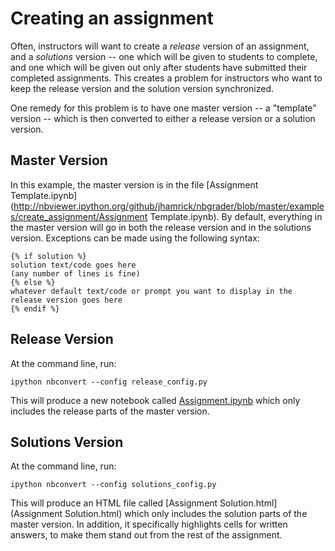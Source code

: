 # Creating an assignment

Often, instructors will want to create a *release* version of an
assignment, and a *solutions* version -- one which will be given to
students to complete, and one which will be given out only after
students have submitted their completed assignments. This creates a
problem for instructors who want to keep the release version and the
solution version synchronized.

One remedy for this problem is to have one master version -- a
"template" version -- which is then converted to either a release
version or a solution version.

## Master Version

In this example, the master version is in the file
[Assignment Template.ipynb](http://nbviewer.ipython.org/github/jhamrick/nbgrader/blob/master/examples/create_assignment/Assignment
Template.ipynb). By default, everything in the master version will go
in both the release version and in the solutions version. Exceptions
can be made using the following syntax:

```
{% if solution %}
solution text/code goes here
(any number of lines is fine)
{% else %}
whatever default text/code or prompt you want to display in the
release version goes here
{% endif %}
```

## Release Version

At the command line, run:

```
ipython nbconvert --config release_config.py
```

This will produce a new notebook called
[Assignment.ipynb](http://nbviewer.ipython.org/github/jhamrick/nbgrader/blob/master/examples/create_assignment/Assignment.ipynb)
which only includes the release parts of the master version.

## Solutions Version

At the command line, run:

```
ipython nbconvert --config solutions_config.py
```

This will produce an HTML file called
[Assignment Solution.html](Assignment Solution.html) which only
includes the solution parts of the master version. In addition, it
specifically highlights cells for written answers, to make them stand
out from the rest of the assignment.
